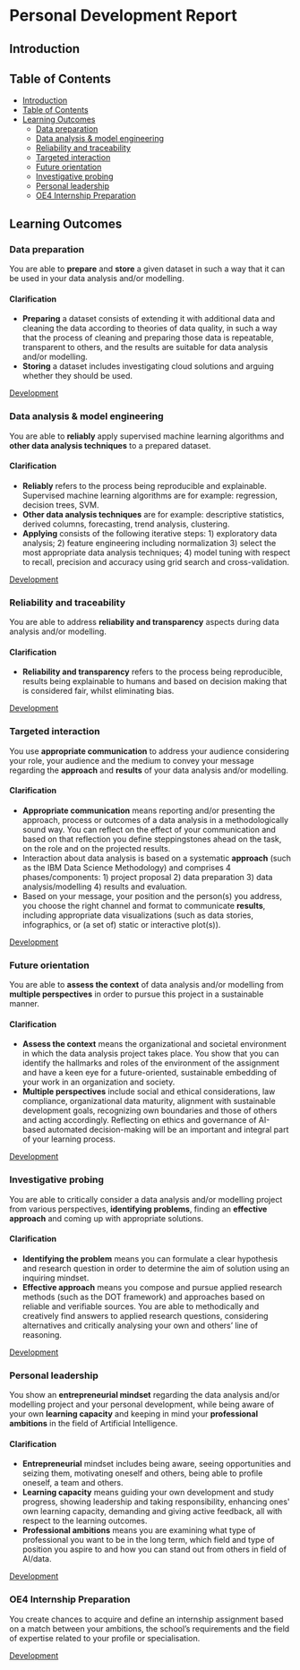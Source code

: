# Personal Development Report

## Introduction

## Table of Contents

<!-- TOC depthFrom:2 depthTo:3 withLinks:1 updateOnSave:1 orderedList:0 -->

- [Introduction](#introduction)
- [Table of Contents](#table-of-contents)
- [Learning Outcomes](#learning-outcomes)
	- [Data preparation](#data-preparation)
	- [Data analysis & model engineering](#data-analysis-model-engineering)
	- [Reliability and traceability](#reliability-and-traceability)
	- [Targeted interaction](#targeted-interaction)
	- [Future orientation](#future-orientation)
	- [Investigative probing](#investigative-probing)
	- [Personal leadership](#personal-leadership)
	- [OE4 Internship Preparation](#oe4-internship-preparation)

<!-- /TOC -->

## Learning Outcomes

### Data preparation
You are able to **prepare** and **store** a given dataset in such a way that it can be used in your data analysis and/or modelling.

#### Clarification
- **Preparing** a dataset consists of extending it with additional data and cleaning the data according to theories of data quality, in such a way that the process of cleaning and preparing those data is repeatable, transparent to others, and the results are suitable for data analysis and/or modelling.
- **Storing** a dataset includes investigating cloud solutions and arguing whether they should be used.

[Development](Development/Data-Preparation.md)

### Data analysis & model engineering
You are able to **reliably** apply supervised machine learning algorithms and **other data analysis techniques** to a prepared dataset.

#### Clarification
- **Reliably** refers to the process being reproducible and explainable. Supervised machine learning algorithms are for example: regression, decision trees, SVM.
- **Other data analysis techniques** are for example: descriptive statistics, derived columns, forecasting, trend analysis, clustering.
- **Applying** consists of the following iterative steps: 1) exploratory data analysis; 2) feature engineering including normalization 3) select the most appropriate data analysis techniques; 4) model tuning with respect to recall, precision and accuracy using grid search and cross-validation.

[Development](Development/Data-Analysis-Model-Engineering.md)

### Reliability and traceability
You are able to address **reliability and transparency** aspects during data analysis and/or modelling.

#### Clarification
- **Reliability and transparency** refers to the process being reproducible, results being explainable to humans and based on decision making that is considered fair, whilst eliminating bias.

[Development](Development/Reliability-and-Traceability.md)

### Targeted interaction
You use **appropriate communication** to address your audience considering your role, your audience and the medium to convey your message regarding the **approach** and **results** of your data analysis and/or modelling.

#### Clarification
- **Appropriate communication** means reporting and/or presenting the approach, process or outcomes of a data analysis in a methodologically sound way. You can reflect on the effect of your communication and based on that reflection you define steppingstones ahead on the task, on the role and on the projected results.
- Interaction about data analysis is based on a systematic **approach** (such as the IBM Data Science Methodology) and comprises 4 phases/components: 1) project proposal 2) data preparation 3) data analysis/modelling 4) results and evaluation.
- Based on your message, your position and the person(s) you address, you choose the right channel and format to communicate **results**, including appropriate data visualizations (such as data stories, infographics, or (a set of) static or interactive plot(s)).

[Development](Development/Targeted-Interaction.md)

### Future orientation
You are able to **assess the context** of data analysis and/or modelling from **multiple perspectives** in order to pursue this project in a sustainable manner.

#### Clarification
- **Assess the context** means the organizational and societal environment in which the data analysis project takes place. You show that you can identify the hallmarks and roles of the environment of the assignment and have a keen eye for a future-oriented, sustainable embedding of your work in an organization and society.
- **Multiple perspectives** include social and ethical considerations, law compliance, organizational data maturity, alignment with sustainable development goals, recognizing own boundaries and those of others and acting accordingly. Reflecting on ethics and governance of AI-based automated decision-making will be an important and integral part of your learning process.

[Development](Development/Future-Orientation.md)

### Investigative probing
You are able to critically consider a data analysis and/or modelling project from various perspectives, **identifying problems**, finding an **effective approach** and coming up with appropriate solutions.

#### Clarification
- **Identifying the problem** means you can formulate a clear hypothesis and research question in order to determine the aim of solution using an inquiring mindset.
- **Effective approach** means you compose and pursue applied research methods (such as the DOT framework) and approaches based on reliable and verifiable sources. You are able to methodically and creatively find answers to applied research questions, considering alternatives and critically analysing your own and others’ line of reasoning.

[Development](Development/Investigative-Probing.md)

### Personal leadership
You show an **entrepreneurial mindset** regarding the data analysis and/or modelling project and your personal development, while being aware of your own **learning capacity** and keeping in mind your **professional ambitions** in the field of Artificial Intelligence.

#### Clarification
- **Entrepreneurial** mindset includes being aware, seeing opportunities and seizing them, motivating oneself and others, being able to profile oneself, a team and others.
- **Learning capacity** means guiding your own development and study progress, showing leadership and taking responsibility, enhancing ones' own learning capacity, demanding and giving active feedback, all with respect to the learning outcomes.
- **Professional ambitions** means you are examining what type of professional you want to be in the long term, which field and type of position you aspire to and how you can stand out from others in field of AI/data.

[Development](Development/Personal-Leadership.md)

### OE4 Internship Preparation
You create chances to acquire and define an internship assignment based on a match between your ambitions, the school’s requirements and the field of expertise related to your profile or specialisation.

[Development](Development/Internship.md)
